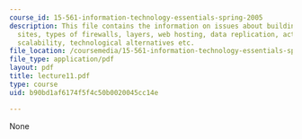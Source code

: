 ```yaml
---
course_id: 15-561-information-technology-essentials-spring-2005
description: This file contains the information on issues about building enterprise
  sites, types of firewalls, layers, web hosting, data replication, active replication,
  scalability, technological alternatives etc.
file_location: /coursemedia/15-561-information-technology-essentials-spring-2005/b90bd1af6174f5f4c50b0020045cc14e_lecture11.pdf
file_type: application/pdf
layout: pdf
title: lecture11.pdf
type: course
uid: b90bd1af6174f5f4c50b0020045cc14e

---
```

None